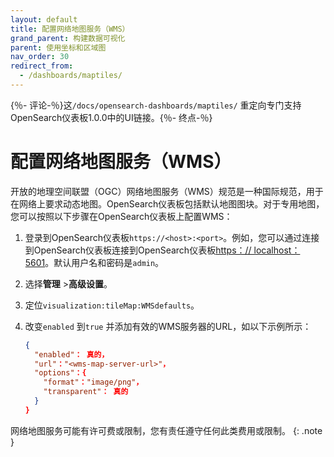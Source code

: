 ```yaml
---
layout: default
title: 配置网络地图服务（WMS）
grand_parent: 构建数据可视化
parent: 使用坐标和区域图
nav_order: 30
redirect_from:
  - /dashboards/maptiles/
---
```


{％- 评论-％}这`/docs/opensearch-dashboards/maptiles/` 重定向专门支持OpenSearch仪表板1.0.0中的UI链接。{％- 终点-％}

# 配置网络地图服务（WMS）

开放的地理空间联盟（OGC）网络地图服务（WMS）规范是一种国际规范，用于在网络上要求动态地图。OpenSearch仪表板包括默认地图图块。对于专用地图，您可以按照以下步骤在OpenSearch仪表板上配置WMS：

1. 登录到OpenSearch仪表板`https://<host>:<port>`。例如，您可以通过连接到OpenSearch仪表板连接到OpenSearch仪表板[https：// localhost：5601](https://localhost:5601)。默认用户名和密码是`admin`。
2. 选择**管理** >**高级设置**。
3. 定位`visualization:tileMap:WMSdefaults`。
4. 改变`enabled` 到`true` 并添加有效的WMS服务器的URL，如以下示例所示：

   ```JSON
   {
     "enabled"： 真的，
     "url"："<wms-map-server-url>"，
     "options"：{
       "format"："image/png"，
       "transparent"： 真的
     }
   }
   ```

网络地图服务可能有许可费或限制，您有责任遵守任何此类费用或限制。
{: .note }

